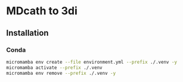 # MDcath to 3di

## Installation

### Conda

```sh
micromamba env create --file environment.yml --prefix ./.venv -y
micromamba activate --prefix ./.venv
micromamba env remove --prefix ./.venv -y
```
